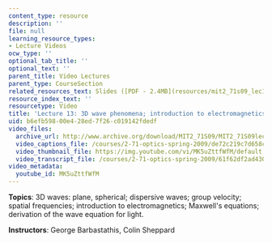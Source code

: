 ```yaml
---
content_type: resource
description: ''
file: null
learning_resource_types:
- Lecture Videos
ocw_type: ''
optional_tab_title: ''
optional_text: ''
parent_title: Video Lectures
parent_type: CourseSection
related_resources_text: Slides ([PDF - 2.4MB](resources/mit2_71s09_lec13))
resource_index_text: ''
resourcetype: Video
title: 'Lecture 13: 3D wave phenomena; introduction to electromagnetics'
uid: b6efb598-00e4-28ed-7f26-c019142fdedf
video_files:
  archive_url: http://www.archive.org/download/MIT2_71S09/MIT2_71S09lec13_300k.mp4
  video_captions_file: /courses/2-71-optics-spring-2009/de72c219c7d658c7a01aa7df46df738c_MK5uZttfWfM.vtt
  video_thumbnail_file: https://img.youtube.com/vi/MK5uZttfWfM/default.jpg
  video_transcript_file: /courses/2-71-optics-spring-2009/61f62df2ad430c6ec78889f253e5d258_MK5uZttfWfM.pdf
video_metadata:
  youtube_id: MK5uZttfWfM
---
```


**Topics**: 3D waves: plane, spherical; dispersive waves; group velocity; spatial frequencies; introduction to electromagnetics; Maxwell's equations; derivation of the wave equation for light.

**Instructors**: George Barbastathis, Colin Sheppard